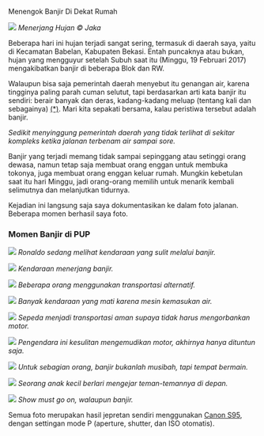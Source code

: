 Menengok Banjir Di Dekat Rumah

![](https://dl.dropboxusercontent.com/u/81062211/Project/Street%20Walk/IMG_9631.jpg)
*Menerjang Hujan © Jaka*

Beberapa hari ini hujan terjadi sangat sering, termasuk di daerah saya, yaitu di Kecamatan Babelan, Kabupaten Bekasi. Entah puncaknya atau bukan, hujan yang mengguyur setelah Subuh saat itu (Minggu, 19 Februari 2017) mengakibatkan banjir di beberapa Blok dan RW. 

Walaupun bisa saja pemerintah daerah menyebut itu genangan air, karena tingginya paling parah cuman selutut, tapi berdasarkan arti kata banjir itu sendiri: berair banyak dan deras, kadang-kadang meluap (tentang kali dan sebagainya) [(*)](http://kbbi.web.id/banjir). Mari kita sepakati bersama, kalau peristiwa tersebut adalah banjir. 

*Sedikit menyinggung pemerintah daerah yang tidak terlihat di sekitar kompleks ketika jalanan terbenam air sampai sore.*

Banjir yang terjadi memang tidak sampai sepinggang atau setinggi orang dewasa, namun tetap saja membuat orang enggan untuk membuka tokonya, juga membuat orang enggan keluar rumah. Mungkin kebetulan saat itu hari Minggu, jadi orang-orang memilih untuk menarik kembali selimutnya dan melanjutkan tidurnya.

Kejadian ini langsung saja saya dokumentasikan ke dalam foto jalanan. Beberapa momen berhasil saya foto.

### Momen Banjir di PUP
![](https://dl.dropboxusercontent.com/u/81062211/Project/Street%20Walk/IMG_9622.jpg)
*Ronaldo sedang melihat kendaraan yang sulit melalui banjir.*

![](https://dl.dropboxusercontent.com/u/81062211/Project/Street%20Walk/IMG_9625.jpg)
*Kendaraan menerjang banjir.*

![](https://dl.dropboxusercontent.com/u/81062211/Project/Street%20Walk/IMG_9632.jpg)
*Beberapa orang menggunakan transportasi alternatif.*

![](https://dl.dropboxusercontent.com/u/81062211/Project/Street%20Walk/IMG_9634.jpg)
*Banyak kendaraan yang mati karena mesin kemasukan air.*

![](https://dl.dropboxusercontent.com/u/81062211/Project/Street%20Walk/IMG_9645.jpg)
*Sepeda menjadi transportasi aman supaya tidak harus mengorbankan motor.*

![](https://dl.dropboxusercontent.com/u/81062211/Project/Street%20Walk/IMG_9659.jpg)
*Pengendara ini kesulitan mengemudikan motor, akhirnya hanya dituntun saja.*

![](https://dl.dropboxusercontent.com/u/81062211/Project/Street%20Walk/IMG_9637.jpg)
*Untuk sebagian orang, banjir bukanlah musibah, tapi tempat bermain.*

![](https://dl.dropboxusercontent.com/u/81062211/Project/Street%20Walk/IMG_9639.jpg)
*Seorang anak kecil berlari mengejar teman-temannya di depan.*

![](https://dl.dropboxusercontent.com/u/81062211/Project/Street%20Walk/IMG_9656.jpg)
*Show must go on, walaupun banjir.*

Semua foto merupakan hasil jepretan sendiri menggunakan [Canon S95](https://jakasantana.tumblr.com/post/157051829789/pengalaman-menggunakan-canon-s95), dengan settingan mode P (aperture, shutter, dan ISO otomatis).

